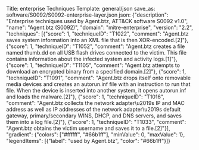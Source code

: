 Title: enterprise Techniques
Template: general/json
save_as: software/S0092/S0092-enterprise-layer.json
json: {"description": "Enterprise techniques used by Agent.btz, ATT&CK software S0092 v1.0", "name": "Agent.btz (S0092)", "domain": "mitre-enterprise", "version": "2.2", "techniques": [{"score": 1, "techniqueID": "T1022", "comment": "Agent.btz saves system information into an XML file that is then XOR-encoded.[2]"}, {"score": 1, "techniqueID": "T1052", "comment": "Agent.btz creates a file named thumb.dd on all USB flash drives connected to the victim. This file contains information about the infected system and activity logs.[1]"}, {"score": 1, "techniqueID": "T1105", "comment": "Agent.btz attempts to download an encrypted binary from a specified domain.[2]"}, {"score": 1, "techniqueID": "T1091", "comment": "Agent.btz drops itself onto removable media devices and creates an autorun.inf file with an instruction to run that file. When the device is inserted into another system, it opens autorun.inf and loads the malware.[2]"}, {"score": 1, "techniqueID": "T1016", "comment": "Agent.btz collects the network adapter\u2019s IP and MAC address as well as IP addresses of the network adapter\u2019s default gateway, primary/secondary WINS, DHCP, and DNS servers, and saves them into a log file.[2]"}, {"score": 1, "techniqueID": "T1033", "comment": "Agent.btz obtains the victim username and saves it to a file.[2]"}], "gradient": {"colors": ["#ffffff", "#66b1ff"], "minValue": 0, "maxValue": 1}, "legendItems": [{"label": "used by Agent.btz", "color": "#66b1ff"}]}